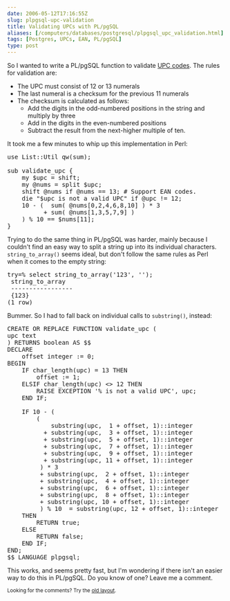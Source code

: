 ```yaml
--- 
date: 2006-05-12T17:16:55Z
slug: plpgsql-upc-validation
title: Validating UPCs with PL/pgSQL
aliases: [/computers/databases/postgresql/plpgsql_upc_validation.html]
tags: [Postgres, UPCs, EAN, PL/pgSQL]
type: post
---
```


<p>So I wanted to write a PL/pgSQL function to
validate <a href="https://en.wikipedia.org/wiki/UPC_code" title="Wikipedia: UPC">UPC codes</a>. The rules for validation are:</p>

<ul>
  <li>The UPC must consist of 12 or 13 numerals</li>
  <li>The last numeral is a checksum for the previous 11 numerals</li>
  <li>The checksum is calculated as follows:
    <ul>
      <li>Add the digits in the odd-numbered positions in the string and
      multiply by three</li>
      <li>Add in the digits in the even-numbered positions</li>
      <li>Subtract the result from the next-higher multiple of ten.</li>
    </ul>
  </li>
</ul>

<p>It took me a few minutes to whip up this implementation in Perl:</p>

<pre>
use List::Util qw(sum);

sub validate_upc {
    my $upc = shift;
    my @nums = split $upc;
    shift @nums if @nums == 13; # Support EAN codes.
    die &quot;$upc is not a valid UPC&quot; if @upc != 12;
    10 - (  sum( @nums[0,2,4,6,8,10] ) * 3
          + sum( @nums[1,3,5,7,9] )
    ) % 10 == $nums[11];
}
</pre>

<p>Trying to do the same thing in PL/pgSQL was harder, mainly because I
couldn't find an easy way to split a string up into its individual characters.
<code>string_to_array()</code> seems ideal, but don't follow the same rules as
Perl when it comes to the empty string:</p>

<pre>
try=% select string_to_array(&#x0027;123&#x0027;, &#x0027;&#x0027;);
 string_to_array
 &#x002d;&#x002d;&#x002d;&#x002d;&#x002d;&#x002d;&#x002d;&#x002d;&#x002d;&#x002d;&#x002d;&#x002d;&#x002d;&#x002d;&#x002d;&#x002d;&#x002d;
 {123}
(1 row)
</pre>

<p>Bummer. So I had to fall back on individual calls
to <code>substring()</code>, instead:</p>

<pre>
CREATE OR REPLACE FUNCTION validate_upc (
upc text
) RETURNS boolean AS $$
DECLARE
    offset integer := 0;
BEGIN
    IF char_length(upc) = 13 THEN
        offset := 1;
    ELSIF char_length(upc) &lt;&gt; 12 THEN
        RAISE EXCEPTION &#x0027;% is not a valid UPC&#x0027;, upc;
    END IF;

    IF 10 - (
        (
            substring(upc,  1 + offset, 1)::integer
          + substring(upc,  3 + offset, 1)::integer
          + substring(upc,  5 + offset, 1)::integer
          + substring(upc,  7 + offset, 1)::integer
          + substring(upc,  9 + offset, 1)::integer
          + substring(upc, 11 + offset, 1)::integer
         ) * 3
         + substring(upc,  2 + offset, 1)::integer
         + substring(upc,  4 + offset, 1)::integer
         + substring(upc,  6 + offset, 1)::integer
         + substring(upc,  8 + offset, 1)::integer
         + substring(upc, 10 + offset, 1)::integer
         ) % 10  = substring(upc, 12 + offset, 1)::integer
    THEN
        RETURN true;
    ELSE
        RETURN false;
    END IF;
END;
$$ LANGUAGE plpgsql;
</pre>

<p>This works, and seems pretty fast, but I'm wondering if there isn't an
easier way to do this in PL/pgSQL. Do you know of one? Leave me a comment.</p>

<p class="past"><small>Looking for the comments? Try the <a rel="nofollow" href="//past.justatheory.com/computers/databases/postgresql/plpgsql_upc_validation.html">old layout</a>.</small></p>


